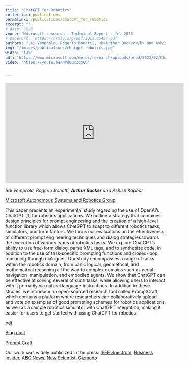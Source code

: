 ```yaml
---
title: "ChatGPT for Robotics"
collection: publications
permalink: /publications/ChatGPT_for_robotics
excerpt: ''
# date: 2023
venue: 'Microsoft research - Technical Report - feb 2023'
# paperurl: 'https://arxiv.org/pdf/2011.05437.pdf'
authors: 'Sai Vemprala, Rogerio Bonatti, <b>Arthur Bucker</b> and Ashish Kapoor'
img: "/images/publications/chatgpt_robotics.jpg"
width: '17%'
pdf: 'https://www.microsoft.com/en-us/research/uploads/prod/2023/02/ChatGPT___Robotics.pdf'
video: 'https://youtu.be/NYd0QcZcS6Q' 


---
```

<iframe width="560" height="315" src="https://www.youtube.com/embed/NYd0QcZcS6Q" title="ChatGPT for robotics" frameborder="0" allow="accelerometer; autoplay; clipboard-write; encrypted-media; gyroscope; picture-in-picture" allowfullscreen></iframe>

*Sai Vemprala, Rogerio Bonatti, <b>Arthur Bucker</b> and Ashish Kapoor*

[Microsoft Autonomous Systems and Robotics Group](https://www.microsoft.com/en-us/research/group/autonomous-systems-group-robotics/)

This paper presents an experimental study regarding the use of OpenAI’s ChatGPT [1] for robotics applications. We outline a strategy that combines design principles for prompt engineering and the creation of a high-level function library which allows ChatGPT to adapt to different robotics tasks, simulators, and form factors. We focus our evaluations on the effectiveness of different prompt engineering techniques and dialog strategies towards the execution of various types of robotics tasks. We explore ChatGPT’s ability to use free-form dialog, parse XML tags, and to synthesize code, in addition to the use of task-specific prompting functions and closed-loop reasoning through dialogues. Our study encompasses a range of tasks within the robotics domain, from basic logical, geometrical, and mathematical reasoning all the way to complex domains such as aerial navigation, manipulation, and embodied agents. We show that ChatGPT can be effective at solving several of such tasks, while allowing users to interact with it primarily via natural language instructions. In addition to these studies, we introduce an open-sourced research tool called PromptCraft, which contains a platform where researchers can collaboratively upload and vote on examples of good prompting schemes for robotics applications, as well as a sample robotics simulator with ChatGPT integration, making it easier for users to get started with using ChatGPT for robotics. 

[pdf](https://www.microsoft.com/en-us/research/uploads/prod/2023/02/ChatGPT___Robotics.pdf)

[Blog post](https://www.microsoft.com/en-us/research/group/autonomous-systems-group-robotics/articles/chatgpt-for-robotics/)

[Prompt Craft](https://github.com/microsoft/PromptCraft-Robotics)


Our work was widely publicized in the press: [IEEE Spectrum](https://spectrum.ieee.org/video-friday-chatgpt-for-robotics), [Business Insider](https://www.businessinsider.com/microsoft-chatgpt-teach-robots-do-home-tasks-fetch-soda-lunch-2023-2), [ABC News](https://abcnews.go.com/GMA/GMA3/video/chatgpt-robotic-body-98017885), [New Scientist](https://www.newscientist.com/article/2361382-microsoft-uses-chatgpt-ai-to-control-flying-drones-and-robot-arms/), [Gizmodo](https://gizmodo.com/ai-chatgpt-microsoft-control-robots-terminator-1850145030)
